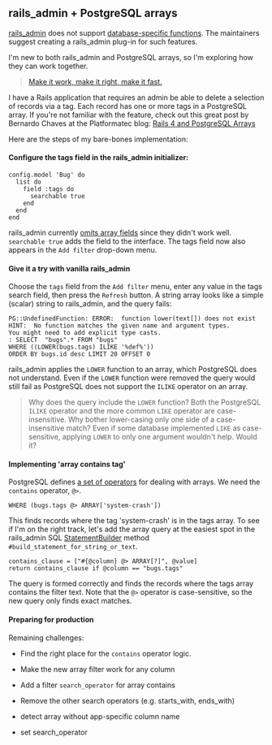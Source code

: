 rails_admin + PostgreSQL arrays
---

[rails_admin](https://github.com/sferik/rails_admin) does not support 
[database-specific functions](https://github.com/sferik/rails_admin/issues/1218).
The maintainers suggest creating a rails_admin plug-in for such features.

I'm new to both rails_admin and PostgreSQL arrays, so I'm exploring how they
can work together.

> [Make it work, make it right, make it fast.](http://c2.com/cgi/wiki?MakeItWorkMakeItRightMakeItFast)

I have a Rails application that requires an admin be able to delete a selection
of records via a tag. Each record has one or more tags in a PostgreSQL array.
If you're not familiar with the feature, check out this great post
by Bernardo Chaves
at the 
Platformatec blog:
[Rails 4 and PostgreSQL Arrays](http://blog.plataformatec.com.br/2014/07/rails-4-and-postgresql-arrays/)

Here are the steps of my bare-bones implementation:

#### Configure the tags field in the rails_admin initializer:

    config.model 'Bug' do
      list do
        field :tags do
          searchable true
        end
      end
    end

rails_admin currently
[omits array fields](https://github.com/sferik/rails_admin/pull/1259) since
they didn't work well. `searchable true` adds the field to the interface.
The tags field now also appears in the `Add filter` drop-down menu.

#### Give it a try with vanilla rails_admin

Choose the `tags` field from the `Add filter` menu, enter any value in the 
tags search field, then press the `Refresh` button. 
A string array looks like a simple (scalar) string to rails_admin,
and the query fails:

    PG::UndefinedFunction: ERROR:  function lower(text[]) does not exist
    HINT:  No function matches the given name and argument types.
    You might need to add explicit type casts.
    : SELECT  "bugs".* FROM "bugs"
    WHERE ((LOWER(bugs.tags) ILIKE '%def%'))
    ORDER BY bugs.id desc LIMIT 20 OFFSET 0
    
rails_admin applies the `LOWER` function to an array, which PostgreSQL
does not understand. Even if the `LOWER` function were removed
the query would still fail as PostgreSQL does not support the `ILIKE`
operator on an array.

> Why does the query include the `LOWER`
> function? Both the PostgreSQL `ILIKE` operator and the more common
> `LIKE` operator are case-insensitive. Why bother lower-casing only one
> side of a case-insensitive match? Even if some database implemented `LIKE`
> as case-sensitive, applying `LOWER` to only one argument wouldn't help.
> Would it?

#### Implementing 'array contains tag'

PostgreSQL defines
[a set of operators](http://www.postgresql.org/docs/9.3/static/functions-array.html)
for dealing with arrays. We need the `contains` operator, `@>`.

    WHERE (bugs.tags @> ARRAY['system-crash'])
    
This finds records where the tag 'system-crash' is in the tags array.
To see if I'm on the right track, let's add the array query at the easiest
spot in the rails_admin SQL 
[StatementBuilder](https://github.com/sferik/rails_admin/blob/644e41b43f6515da6d53dcdce572eef879297cdd/lib/rails_admin/adapters/active_record.rb#L190)
method
`#build_statement_for_string_or_text`.
    
    contains_clause = ["#{@column} @> ARRAY[?]", @value]
    return contains_clause if @column == "bugs.tags"
    
The query is formed correctly and finds the records where the tags
array contains the filter text. Note that the `@>` operator is
case-sensitive, so the new query only finds exact matches.

#### Preparing for production

Remaining challenges:

* Find the right place for the `contains` operator logic.
* Make the new array filter work for any column
* Add a filter `search_operator` for array contains
* Remove the other search operators (e.g. starts_with, ends_with)


* detect array without app-specific column name
* set search_operator
